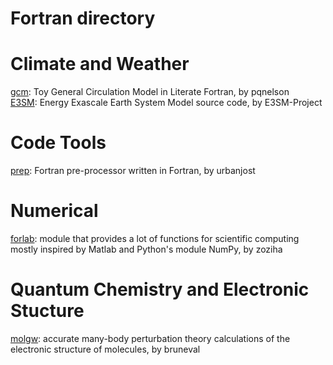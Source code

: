 # Fortran directory

# Climate and Weather
[gcm](https://github.com/pqnelson/gcm): Toy General Circulation Model in Literate Fortran, by pqnelson  
[E3SM](https://github.com/E3SM-Project/E3SM): Energy Exascale Earth System Model source code, by E3SM-Project 

# Code Tools
[prep](https://github.com/urbanjost/prep): Fortran pre-processor written in Fortran, by urbanjost

# Numerical
[forlab](https://github.com/zoziha/forlab): module that provides a lot of functions for scientific computing mostly inspired by Matlab and Python's module NumPy, by zoziha

# Quantum Chemistry and Electronic Stucture
[molgw](https://github.com/bruneval/molgw): accurate many-body perturbation theory calculations of the electronic structure of molecules, by bruneval

